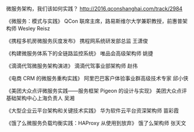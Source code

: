 微服务架构，我们该如何实践？ http://2016.qconshanghai.com/track/2984

《微服务：模式与实践》
QCon 联席主席，路易斯维尔大学兼职教授，前惠普架构师 Wesley Reisz

《携程多机房微服务灰度发布》
携程网系统研发部总监 王潇俊

《构建微服务体系下的全链路监控系统》
唯品会高级架构师 姚捷

《滴滴代驾微服务架构演进》
滴滴代驾事业部架构师 赵伟

《电商 CRM 的微服务重构实践》
阿里巴巴客户体验事业群高级技术专家 邱小侠

《美团大众点评微服务实践——服务框架 Pigeon 的设计与实现》
美团大众点评基础架构中心上海负责人 吴湘


《大型企业云平台架构和关键技术实践》 
华为软件云平台资深架构师 苗彩霞
 
《饿了么微服务负载均衡实践：HAProxy 从使用到放弃》
 饿了么架构师 张天文
